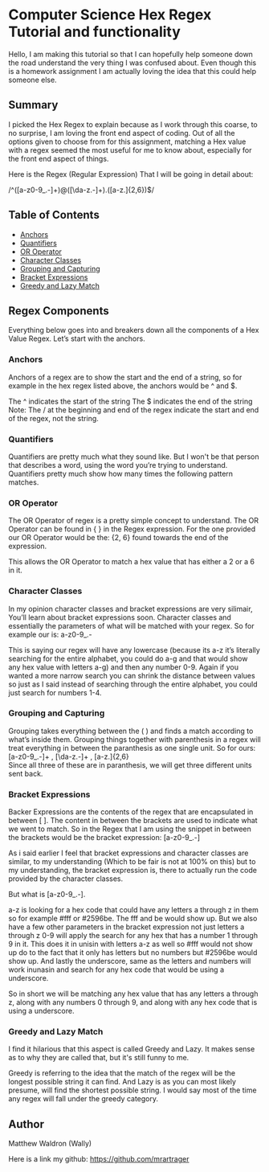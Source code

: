 # Computer Science Hex Regex Tutorial and functionality 

Hello, I am making this tutorial so that I can hopefully help someone down the road understand the very thing I was confused about. Even though this is a homework assignment I am actually loving the idea that this could help someone else. 


## Summary

I picked the Hex Regex to explain because as I work through this coarse, to no surprise, I am loving the front end aspect of coding. Out of all the options given to choose from for this assignment, matching a Hex value with a regex seemed the most useful for me to know about, especially for the front end aspect of things.

Here is the Regex (Regular Expression) That I will be going in detail about:  

/^([a-z0-9_\.-]+)@([\da-z\.-]+)\.([a-z\.]{2,6})$/


## Table of Contents

- [Anchors](#anchors)
- [Quantifiers](#quantifiers)
- [OR Operator](#or-operator)
- [Character Classes](#character-classes)
- [Grouping and Capturing](#grouping-and-capturing)
- [Bracket Expressions](#bracket-expressions)
- [Greedy and Lazy Match](#greedy-and-lazy-match)


## Regex Components

Everything below goes into and breakers down all the components of a Hex Value Regex. Let’s start with the anchors. 

### Anchors

Anchors of a regex are to show the start and the end of a string, so for example in the hex regex listed above, the anchors would be ^ and $. 

The ^ indicates the start of the string 
The $ indicates the end of the string
Note: The / at the beginning and end of the regex indicate the start and end of the regex, not the string.


### Quantifiers

Quantifiers are pretty much what they sound like. But I won't be that person that describes a word, using the word you’re trying to understand. Quantifiers pretty much show how many times the following pattern matches. 

### OR Operator

The OR Operator of regex is a pretty simple concept to understand. The OR Operator can be found  in { } in the Regex expression. For the one provided our OR Operator would be the: {2, 6} found towards the end of the expression. 

This allows the OR Operator to match a  hex value that has either a 2 or a 6 in it.  

### Character Classes

In my opinion character classes and bracket expressions are very silimair, You’ll learn about bracket expressions soon. Character classes and essentially the parameters of what will be matched with your regex. So for example our is: a-z0-9_\.-

This is saying our regex will have any lowercase (because its a-z it’s literally searching for the entire alphabet, you could do a-g and that would show any hex value with letters a-g) and then any number 0-9. Again if you wanted a more narrow search you can shrink the distance between values so just as I said instead of searching through the entire alphabet, you could just search for numbers 1-4. 

### Grouping and Capturing

Grouping takes everything between the ( ) and finds a match according to what’s inside them. Grouping things together with parenthesis in a regex will treat everything in between the paranthesis as one single unit. So for ours: [a-z0-9_\.-]+  ,  [\da-z\.-]+  ,  [a-z\.]{2,6}  
Since all three of these are in paranthesis, we will get three different units sent back. 


### Bracket Expressions

Backer Expressions are the contents of the regex that are encapsulated in between [ ]. The content in between the brackets are used to indicate what we went to match. So in the Regex that I am using the snippet in between the brackets would be the bracket expression: [a-z0-9_\.-]

As i said earlier I feel that bracket expressions and character classes are similar, to my understanding (Which to be fair is not at 100% on this) but to my understanding, the bracket expression is, there to actually run the code provided by the character classes. 

But what is [a-z0-9_\.-]. 

a-z is looking for a hex code that could have any letters a through z in them so for example #fff or #2596be. The fff and be would show up. But we also have a few other parameters in the bracket expression not just letters a through z 
0-9 will apply the search for any hex that has a number 1 through 9 in it. This does it in unisin with letters a-z as well so #fff would not show up do to the fact that it only has letters but no numbers but #2596be would show up.
And lastly the underscore, same as the letters and numbers will work inunasin and search for any hex code that would be using a underscore. 

So in short we will be matching any hex value that has any letters a through z, along with any numbers 0 through 9, and along with any hex code that is using a underscore. 



### Greedy and Lazy Match
I find it hilarious that this aspect is called Greedy and Lazy. It makes sense as to why they are called that, but it's still funny to me. 

Greedy is referring to the idea that the match of the regex will be the longest possible string it can find. And Lazy is as you can most likely presume, will find the shortest possible string. I would say most of the time any regex will fall under the greedy category. 

 
## Author

Matthew Waldron (Wally)

Here is a link my github: https://github.com/mrartrager
